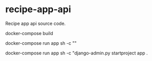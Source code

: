 # recipe-app-api
Recipe app api source code.



docker-compose build

docker-compose run app sh -c ""

docker-compose run app sh -c "django-admin.py startproject app .
